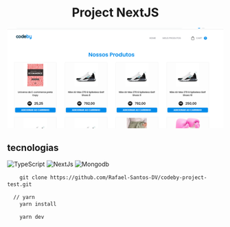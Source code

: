 <h1 align="center">
  Project NextJS
</h1>

<div>
  <img src="/.github/assets/background.png" alt="Project Nextjs" />
</div>

## tecnologias

<div>
  <img src="https://img.shields.io/badge/TypeScript-007ACC?style=for-the-badge&logo=typescript&logoColor=white" alt="TypeScript">
  <img src="https://img.shields.io/badge/next.js-000000?style=for-the-badge&logo=nextdotjs&logoColor=white" alt="NextJs">
  <img src="https://img.shields.io/badge/MongoDB-4EA94B?style=for-the-badge&logo=mongodb&logoColor=white" alt="Mongodb">
</div>

```
    git clone https://github.com/Rafael-Santos-DV/codeby-project-test.git
```
```
  // yarn
    yarn install
```

```
    yarn dev
```
